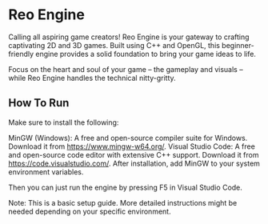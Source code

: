 # Reo Engine
Calling all aspiring game creators! Reo Engine is your gateway to crafting captivating 2D and 3D games. Built using C++ and OpenGL, this beginner-friendly engine provides a solid foundation to bring your game ideas to life.

Focus on the heart and soul of your game – the gameplay and visuals – while Reo Engine handles the technical nitty-gritty.

## How To Run

Make sure to install the following:

MinGW (Windows): A free and open-source compiler suite for Windows. Download it from https://www.mingw-w64.org/.
Visual Studio Code: A free and open-source code editor with extensive C++ support. Download it from https://code.visualstudio.com/.
After installation, add MinGW to your system environment variables.

Then you can just run the engine by pressing F5 in Visual Studio Code.

Note: This is a basic setup guide. More detailed instructions might be needed depending on your specific environment.
